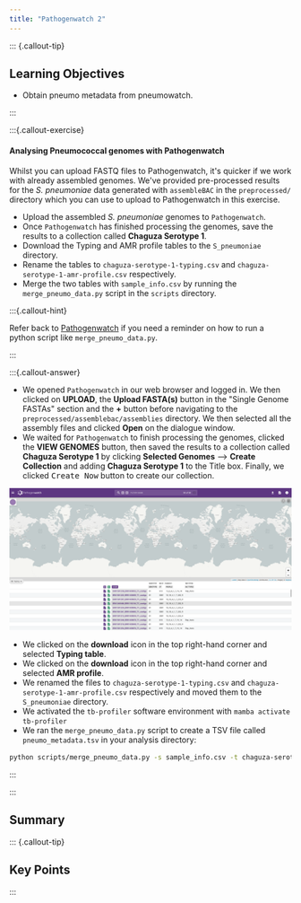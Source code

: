```yaml
---
title: "Pathogenwatch 2"
---
```


::: {.callout-tip}
## Learning Objectives

- Obtain pneumo metadata from pneumowatch.

:::

:::{.callout-exercise}
#### Analysing Pneumococcal genomes with Pathogenwatch

Whilst you can upload FASTQ files to Pathogenwatch, it's quicker if we work with already assembled genomes.  We've provided pre-processed results for the _S. pneumoniae_ data generated with `assembleBAC` in the `preprocessed/` directory which you can use to upload to Pathogenwatch in this exercise.

- Upload the assembled _S. pneumoniae_ genomes to `Pathogenwatch`.
- Once `Pathogenwatch` has finished processing the genomes, save the results to a collection called **Chaguza Serotype 1**.
- Download the Typing and AMR profile tables to the `S_pneumoniae` directory.
- Rename the tables to `chaguza-serotype-1-typing.csv` and `chaguza-serotype-1-amr-profile.csv` respectively.
- Merge the two tables with `sample_info.csv` by running the `merge_pneumo_data.py` script in the `scripts` directory.

:::{.callout-hint}

Refer back to [Pathogenwatch](29-pathogenwatch.md) if you need a reminder on how to run a python script like `merge_pneumo_data.py`. 

:::

:::{.callout-answer}

- We opened `Pathogenwatch` in our web browser and logged in.  We then clicked on **UPLOAD**, the **Upload FASTA(s)** button in the "Single Genome FASTAs" section and the **+** button before navigating to the `preprocessed/assemblebac/assemblies` directory. We then selected all the assembly files and clicked **Open** on the dialogue window.
- We waited for `Pathogenwatch` to finish processing the genomes, clicked the **VIEW GENOMES** button, then saved the results to a collection called **Chaguza Serotype 1** by clicking **Selected Genomes** --> **Create Collection** and adding **Chaguza Serotype 1** to the Title box. Finally, we clicked <kbd>Create Now</kbd> button to create our collection.

![](images/pathogenwatch_collection6.png)

- We clicked on the **download** icon in the top right-hand corner and selected **Typing table**.
- We clicked on the **download** icon in the top right-hand corner and selected **AMR profile**.
- We renamed the files to `chaguza-serotype-1-typing.csv` and `chaguza-serotype-1-amr-profile.csv` respectively and moved them to the `S_pneumoniae` directory.
- We activated the `tb-profiler` software environment with `mamba activate tb-profiler`
- We ran the `merge_pneumo_data.py` script to create a TSV file called `pneumo_metadata.tsv` in your analysis directory:

```bash
python scripts/merge_pneumo_data.py -s sample_info.csv -t chaguza-serotype-1-typing.csv -a chaguza-serotype-1-amr-profile.csv
```
:::

:::



## Summary

::: {.callout-tip}
## Key Points

:::